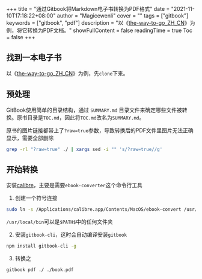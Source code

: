 +++
title = "通过Gitbook将Markdown电子书转换为PDF格式"
date = "2021-11-10T17:18:22+08:00"
author = "Magicewenli"
cover = ""
tags = ["gitbook"]
keywords = ["gitbook", "pdf"]
description = "以《[the-way-to-go_ZH_CN](https://github.com/unknwon/the-way-to-go_ZH_CN)》为例，将它转换为PDF文档。"
showFullContent = false
readingTime = true
Toc = false
+++

##  找到一本电子书

以《[the-way-to-go_ZH_CN](https://github.com/unknwon/the-way-to-go_ZH_CN)》为例，先`clone`下来。

## 预处理

GitBook使用简单的目录结构，通过 `SUMMARY.md` 目录文件来确定哪些文件被转换。原书目录是`TOC.md`，因此将`TOC.md`改名为`SUMMARY.md`。

原书的图片链接都带上了`?raw=true`参数，导致转换后的PDF文件里图片无法正确显示，需要全部删除

```bash
grep -rl "?raw=true" ./ | xargs sed -i "" 's/?raw=true//g'
```

## 开始转换

安装[calibre](https://calibre-ebook.com)，主要是需要`ebook-converter`这个命令行工具

1. 创建一个符号连接

```bash
sudo ln -s /Applications/calibre.app/Contents/MacOS/ebook-convert /usr/local/bin
```

`/usr/local/bin`可以是`$PATH$`中的任何文件夹

2. 安装`gitbook-cli`，这时会自动编译安装`gitbook`

```bash
npm install gitbook-cli -g
```

3. 转换之

```bash
gitbook pdf ./ ./book.pdf
```
